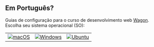 ## Em Português?

Guias de configuração para o curso de desenvolvimento web [Wagon](https://www.lewagon.com). Escolha seu sistema operacional (SO):

<table>
  <tr>
    <td>
      <a href="macos.pt.md">
        <img src="images/apple_logo.png" alt="macOS">
      </a>
    </td>
    <td>
      <a href="windows.pt.md">
        <img src="images/windows_logo.png" alt="Windows">
      </a>
    </td>
    <td>
      <a href="ubuntu.pt.md">
        <img src="images/linux_logo.png" alt="Ubuntu">
      </a>
    </td>
  </tr>
</table>
